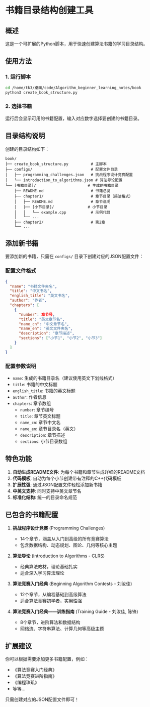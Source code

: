 # 书籍目录结构创建工具

## 概述

这是一个可扩展的Python脚本，用于快速创建算法书籍的学习目录结构。

## 使用方法

### 1. 运行脚本
```bash
cd /home/tk3/桌面/code/Algorithm_beginner_learning_notes/book
python3 create_book_structure.py
```

### 2. 选择书籍
运行后会显示可用的书籍配置，输入对应数字选择要创建的书籍目录。

## 目录结构说明

创建的目录结构如下：
```
book/
├── create_book_structure.py          # 主脚本
├── configs/                          # 配置文件目录
│   ├── programming_challenges.json   # 挑战程序设计竞赛配置
│   └── introduction_to_algorithms.json # 算法导论配置
└── [书籍目录]/                       # 生成的书籍目录
    ├── README.md                     # 书籍总览
    ├── chapter1/                     # 章节目录（简洁格式）
    │   ├── README.md                 # 章节说明
    │   ├── [小节目录]/               # 小节目录
    │   │   └── example.cpp           # 示例代码
    │   └── ...
    ├── chapter2/                     # 第2章
    └── ...
```

## 添加新书籍

要添加新的书籍，只需在 `configs/` 目录下创建对应的JSON配置文件：

### 配置文件格式
```json
{
  "name": "书籍文件夹名",
  "title": "中文书名",
  "english_title": "英文书名",
  "author": "作者",
  "chapters": [
    {
      "number": 章节号,
      "title": "英文章节名",
      "name_cn": "中文章节名",
      "name_en": "英文文件夹名",
      "description": "章节描述",
      "sections": ["小节1", "小节2", "小节3"]
    }
  ]
}
```

### 配置参数说明
- `name`: 生成的书籍目录名（建议使用英文下划线格式）
- `title`: 书籍的中文标题
- `english_title`: 书籍的英文标题
- `author`: 作者信息
- `chapters`: 章节数组
  - `number`: 章节编号
  - `title`: 章节英文标题
  - `name_cn`: 章节中文名
  - `name_en`: 章节目录名（英文）
  - `description`: 章节描述
  - `sections`: 小节目录数组

## 特色功能

1. **自动生成README文件**: 为每个书籍和章节生成详细的README文档
2. **代码模板**: 自动为每个小节创建带有注释的C++代码模板
3. **扩展性强**: 通过JSON配置文件轻松添加新书籍
4. **中英文支持**: 同时支持中英文章节名
5. **标准化结构**: 统一的目录命名规范

## 已包含的书籍配置

1. **挑战程序设计竞赛** (Programming Challenges)
   - 14个章节，涵盖从入门到高级的所有竞赛算法
   - 包含数据结构、动态规划、图论、几何等核心主题

2. **算法导论** (Introduction to Algorithms - CLRS)
   - 经典算法教材，理论基础扎实
   - 适合深入学习算法理论

3. **算法竞赛入门经典** (Beginning Algorithm Contests - 刘汝佳)
   - 12个章节，从编程基础到高级算法
   - 适合算法竞赛初学者，实用性强

4. **算法竞赛入门经典——训练指南** (Training Guide - 刘汝佳, 陈锋)
   - 8个章节，进阶算法和数据结构
   - 网络流、字符串算法、计算几何等高级主题

## 扩展建议

你可以根据需要添加更多书籍配置，例如：
- 《算法竞赛入门经典》
- 《算法竞赛进阶指南》
- 《编程珠玑》
- 等等...

只需创建对应的JSON配置文件即可！